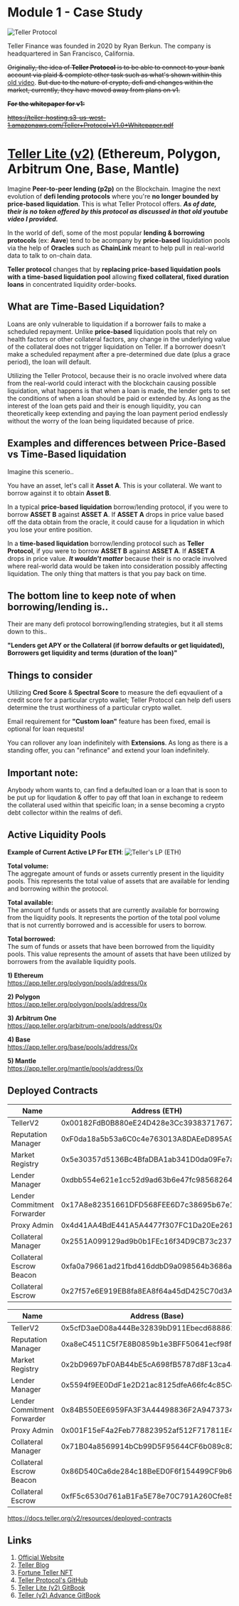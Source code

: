 # Module 1 - Case Study

![Teller Protocol](https://pbs.twimg.com/profile_banners/1211074807975907328/1699023894/1500x500)

Teller Finance was founded in 2020 by Ryan Berkun. The company is headquartered in San Francisco, California.

~~Originally, the idea of **Teller Protocol** is to be able to connect to your bank account via plaid & complete other task such as what's shown within this~~ [old video](https://youtu.be/vGSpfIr6Cms).
~~But due to the nature of crypto, defi and changes within the market, currently, they have moved away from plans on v1.~~

~~**For the whitepaper for v1:**~~

~~https://teller-hosting.s3-us-west-1.amazonaws.com/Teller+Protocol+V1.0+Whitepaper.pdf~~

# [Teller Lite (v2)](https://docs.teller.org/teller-lite/) (Ethereum, Polygon, Arbitrum One, Base, Mantle)

Imagine **Peer-to-peer lending (p2p)** on the Blockchain. Imagine the next evolution of **defi lending protocols** where you're **no longer bounded by price-based liquidation**.
This is what Teller Protocol offers.
**_As of date, their is no token offered by this protocol as discussed in that old youtube video I provided._**


In the world of defi, some of the most popular **lending & borrowing protocols** (ex: **Aave**) tend to be acompany by **price-based** liquidation pools via the help of **Oracles** such as **ChainLink** meant to help pull in real-world data to talk to on-chain data.

**Teller protocol** changes that by **replacing price-based liquidation pools with a time-based liquidation pool** allowing **fixed collateral, fixed duration loans** in concentrated liquidity order-books.

## What are Time-Based Liquidation?
Loans are only vulnerable to liquidation if a borrower fails to make a scheduled repayment. Unlike **price-based** liquidation pools that rely on health factors or other collateral factors, any change in the underlying value of the collateral does not trigger liquidation on Teller. If a borrower doesn’t make a scheduled repayment after a pre-determined due date (plus a grace period), the loan will default.

Utilizing the Teller Protocol, because their is no oracle involved where data from the real-world could interact with the blockchain causing possible liquidation, what happens is that when a loan is made, the lender gets to set the conditions of when a loan should be paid or extended by. As long as the interest of the loan gets paid and their is enough liquidity, you can theoretically keep extending and paying the loan payment period endlessly without the worry of the loan being liquidated because of price.

## Examples and differences between Price-Based vs Time-Based liquidation

Imagine this scenerio..

You have an asset, let's call it **Asset A**. This is your collateral.
We want to borrow against it to obtain **Asset B**.

In a typical **price-based liquidation** borrow/lending protocol, if you were to borrow **ASSET B** against **ASSET A**. If **ASSET A** drops in price value based off the data obtain from the oracle, it could cause for a liqudation in which you lose your entire position.

In a **time-based liquidation** borrow/lending protocol such as **Teller Protocol**, if you were to borrow **ASSET B** against **ASSET A**. If **ASSET A** drops in price value. _**It wouldn't matter**_ because their is no oracle involved where real-world data would be taken into consideration possibly affecting liquidation. The only thing that matters is that you pay back on time.

## The bottom line to keep note of when borrowing/lending is..

Their are many defi protocol borrowing/lending strategies, but it all stems down to this..

**"Lenders get APY or the Collateral (if borrow defaults or get liquidated), Borrowers get liquidity and terms (duration of the loan)"**

## Things to consider

Utilizing **Cred Score** & **Spectral Score** to measure the defi eqvaulient of a credit score for a particular crypto wallet; Teller Protocol can help defi users determine the trust worthiness of a particular crypto wallet.

Email requirement for **"Custom loan"** feature has been fixed, email is optional for loan requests! 

You can rollover any loan indefinitely with **Extensions**. As long as there is a standing offer, you can "refinance" and extend your loan indefinitely. 

## Important note:

Anybody whom wants to, can find a defaulted loan or a loan that is soon to be put up for liqudation & offer to pay off that loan in exchange to redeem the collateral used within that speicific loan; in a sense becoming a crypto debt collector within the realms of defi.

## Active Liquidity Pools

**Example of Current Active LP For ETH**:
![Teller's LP (ETH)](https://raw.githubusercontent.com/Hcrypt/FinTech-Assignments/main/Teller_Active_Pool_as_of_11182023_(ETH).png?token=GHSAT0AAAAAACKNCWHJBNKZCFYAVJPKMG42ZKZEHHQ)

**Total volume:**  
The aggregate amount of funds or assets currently present in the liquidity pools. This represents the total value of assets that are available for lending and borrowing within the protocol.

**Total available:**  
The amount of funds or assets that are currently available for borrowing from the liquidity pools. It represents the portion of the total pool volume that is not currently borrowed and is accessible for users to borrow.

**Total borrowed:**  
The sum of funds or assets that have been borrowed from the liquidity pools. This value represents the amount of assets that have been utilized by borrowers from the available liquidity pools.

**1) Ethereum**  
https://app.teller.org/polygon/pools/address/0x

**2) Polygon**  
https://app.teller.org/polygon/pools/address/0x

**3) Arbitrum One**  
https://app.teller.org/arbitrum-one/pools/address/0x

**4) Base**  
https://app.teller.org/base/pools/address/0x

**5) Mantle**  
https://app.teller.org/mantle/pools/address/0x

## Deployed Contracts

| Name | Address (ETH) | Address (Polygon) | Address (Arbitrum One) |
| ----- | ----- | ----- | ----- |
| TellerV2 | 0x00182FdB0B880eE24D428e3Cc39383717677C37e | 0xD3D79A066F2cD471841C047D372F218252Dbf8Ed | 0x5cfD3aeD08a444Be32839bD911Ebecd688861164 |
| Reputation Manager | 0xF0da18a5b53a6C0c4e763013A8DAEeD895A93627 | 0xb129444b90fc2646f5f3b514c5cd3fafd43f071a | 0xa8eC4511C5f7E8B0859b1e3BFF50641ecf98f30B |
| Market Registry | 0x5e30357d5136Bc4BfaDBA1ab341D0da09Fe7a9F1 | 0xef0f89bac623ed7c875bc2f23b5403dcf90ba8bd | 0x2bD9697bF0AB44bE5cA698fB5787d8F13ca48Ffc |
| Lender Manager | 0xdbb554e621e1cc52d9ad63b6e47fc98568264115 | 0x8199dc6d35275f998aa459b29d642577818e9d3e | 0x5594f9EE0DdF1e2D21ac8125dfeA66fc4c85Cd01 |
| Lender Commitment Forwarder | 0x17A8e82351661DFD568FEE6D7c38695b67e1e924 | 0x84B550EE6959FA3F3A44498836F2A9473734ba78 | 0x84B550EE6959FA3F3A44498836F2A9473734ba78 |
| Proxy Admin | 0x4d41AA4BdE441A5A4477f307FC1Da20Ee2615F66 | 0x663ce382c4d169cea8b1eff7adaa973560054937 | 0xD9149bfBfB29cC175041937eF8161600b464051B |
| Collateral Manager | 0x2551A099129ad9b0b1FEc16f34D9CB73c237be8b | 0x76888a882a4ff57455b5e74b791dd19df3ba51bb | 0x71B04a8569914bCb99D5F95644CF6b089c826024 |
| Collateral Escrow Beacon | 0xfa0a79661ad21fbd416ddbD9a098564b3686adf5 | 0xac2000e8a637656c39aa7a61497b2d32d74758a4 | 0x86D540Ca6de284c18BeED0F6f154499CF9b61322 |
| Collateral Escrow | 0x27f57e6E919EB8fa8EA8f64a45dD425C70d3Ad44 | 0x7d7836b03358c0828cf2f5d6f8140c122679b7d0 | 0xfF5c6530d761aB1Fa5E78e70C791A260Cfe85FbC |

| Name | Address (Base) | Address (Mantle)
| ----- | ----- | ----- |
| TellerV2 | 0x5cfD3aeD08a444Be32839bD911Ebecd688861164 | 0xe6774DAAEdf6e95b222CD3dE09456ec0a46672C4 |
| Reputation Manager | 0xa8eC4511C5f7E8B0859b1e3BFF50641ecf98f30B | 0x88F8c9e7dACC43Aa37C45C4FfAA204fda821704c |
| Market Registry | 0x2bD9697bF0AB44bE5cA698fB5787d8F13ca48Ffc | 0x5Bb23271A93433B13c13D19826bc155a00694B2E |
| Lender Manager | 0x5594f9EE0DdF1e2D21ac8125dfeA66fc4c85Cd01 | 0xD6489a0021ca74DAAf3d70aD26FD4E92aB1b0797 |
| Lender Commitment Forwarder | 0x84B550EE6959FA3F3A44498836F2A9473734ba78 | 0x1E36C7e9fDa74e84eA3F21F733C93903637601b3 |
| Proxy Admin | 0x001F15eF4a2Feb778823952af512F717811E4456 | 0x001F15eF4a2Feb778823952af512F717811E4456
| Collateral Manager | 0x71B04a8569914bCb99D5F95644CF6b089c826024 | 0x6eB9b34913Bd96CA2695519eD0F8B8752d43FD2b |
| Collateral Escrow Beacon | 0x86D540Ca6de284c18BeED0F6f154499CF9b61322 | 0x86D540Ca6de284c18BeED0F6f154499CF9b61322 |
| Collateral Escrow | 0xfF5c6530d761aB1Fa5E78e70C791A260Cfe85FbC | 0xfF5c6530d761aB1Fa5E78e70C791A260Cfe85FbC |


https://docs.teller.org/v2/resources/deployed-contracts




## Links

1) [Official Website](https://teller.org/)
2) [Teller Blog](https://blog.teller.org/)
3) [Fortune Teller NFT](https://teller-finance.notion.site/Fortune-Teller-NFTx-Pools-2c4d14457e6f4983bd60cb2fbab8c4e6)
4) [Teller Protocol's GitHub](https://github.com/teller-protocol)
5) [Teller Lite (v2) GitBook](https://docs.teller.org/teller-lite/)
6) [Teller (v2) Advance GitBook](https://docs.teller.org/v2/)
